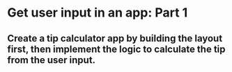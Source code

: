 # Get user input in an app: Part 1
## Create a tip calculator app by building the layout first, then implement the logic to calculate the tip from the user input.